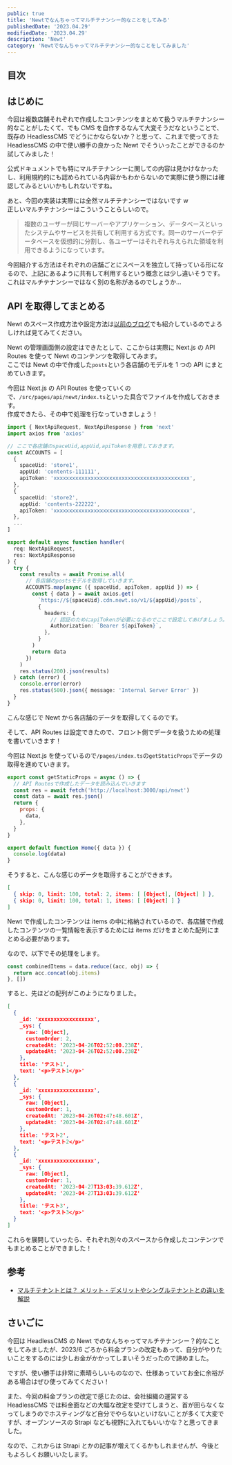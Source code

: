 ```yaml
---
public: true
title: 'Newtでなんちゃってマルチテナンシー的なことをしてみる'
publishedDate: '2023.04.29'
modifiedDate: '2023.04.29'
description: 'Newt'
category: 'Newtでなんちゃってマルチテナンシー的なことをしてみました'
---
```


## 目次

## はじめに

今回は複数店舗それぞれで作成したコンテンツをまとめて扱うマルチテナンシー的なことがしたくて、でも CMS を自作するなんて大変そうだなということで、既存の HeadlessCMS でどうにかならないか？と思って、これまで使ってきた HeadlessCMS の中で使い勝手の良かった Newt でそういったことができるのか試してみました！

公式ドキュメントでも特にマルチテナンシーに関しての内容は見かけなかったし、利用規約的にも認められている内容かもわからないので実際に使う際には確認してみるといいかもしれないですね。

あと、今回の実装は実際には全然マルチテナンシーではないです w  
正しいマルチテナンシーはこういうことらしいので。

> 複数のユーザーが同じサーバーやアプリケーション、データベースといったシステムやサービスを共有して利用する方式です。同一のサーバーやデータベースを仮想的に分割し、各ユーザーはそれぞれ与えられた領域を利用できるようになっています。

今回紹介する方法はそれぞれの店舗ごとにスペースを独立して持っている形になるので、上記にあるように共有して利用するという概念とは少し違いそうです。  
これはマルチテナンシーではなく別の名称があるのでしょうか…

## API を取得してまとめる

Newt のスペース作成方法や設定方法は[以前のブログ](/posts/14.md)でも紹介しているのでよろしければ見てみてください。

Newt の管理画面側の設定はできたとして、ここからは実際に Next.js の API Routes を使って Newt のコンテンツを取得してみます。  
ここでは Newt の中で作成した`posts`という各店舗のモデルを 1 つの API にまとめていきます。

今回は Next.js の API Routes を使っていくので、`/src/pages/api/newt/index.ts`といった具合でファイルを作成しておきます。  
作成できたら、その中で処理を行なっていきましょう！

```ts
import { NextApiRequest, NextApiResponse } from 'next'
import axios from 'axios'

// ここで各店舗のspaceUid,appUid,apiTokenを用意しておきます。
const ACCOUNTS = [
  {
    spaceUid: 'store1',
    appUid: 'contents-111111',
    apiToken: 'xxxxxxxxxxxxxxxxxxxxxxxxxxxxxxxxxxxxxxxxxxxx',
  },
  {
    spaceUid: 'store2',
    appUid: 'contents-222222',
    apiToken: 'xxxxxxxxxxxxxxxxxxxxxxxxxxxxxxxxxxxxxxxxxxxx',
  },
  ...
]

export default async function handler(
  req: NextApiRequest,
  res: NextApiResponse
) {
  try {
    const results = await Promise.all(
      // 各店舗のpostsモデルを取得していきます。
      ACCOUNTS.map(async ({ spaceUid, apiToken, appUid }) => {
        const { data } = await axios.get(
          `https://${spaceUid}.cdn.newt.so/v1/${appUid}/posts`,
          {
            headers: {
              // 認証のためにapiTokenが必要になるのでここで設定してあげましょう。
              Authorization: `Bearer ${apiToken}`,
            },
          }
        )
        return data
      })
    )
    res.status(200).json(results)
  } catch (error) {
    console.error(error)
    res.status(500).json({ message: 'Internal Server Error' })
  }
}
```

こんな感じで Newt から各店舗のデータを取得してくるのです。

そして、API Routes は設定できたので、フロント側でデータを扱うための処理を書いていきます！

今回は Next.js を使っているので`/pages/index.ts`の`getStaticProps`でデータの取得を進めていきます。

```jsx
export const getStaticProps = async () => {
  // API Routesで作成したデータを読み込んでいきます
  const res = await fetch('http://localhost:3000/api/newt')
  const data = await res.json()
  return {
    props: {
      data,
    },
  }
}

export default function Home({ data }) {
  console.log(data)
}
```

そうすると、こんな感じのデータを取得することができます。

```json
[
  { skip: 0, limit: 100, total: 2, items: [ [Object], [Object] ] },
  { skip: 0, limit: 100, total: 1, items: [ [Object] ] }
]
```

Newt で作成したコンテンツは items の中に格納されているので、各店舗で作成したコンテンツの一覧情報を表示するためには items だけをまとめた配列にまとめる必要があります。

なので、以下でその処理をします。

```js
const combinedItems = data.reduce((acc, obj) => {
  return acc.concat(obj.items)
}, [])
```

すると、先ほどの配列がこのようになりました。

```json
[
  {
    _id: 'xxxxxxxxxxxxxxxxxx',
    _sys: {
      raw: [Object],
      customOrder: 2,
      createdAt: '2023-04-26T02:52:00.238Z',
      updatedAt: '2023-04-26T02:52:00.238Z'
    },
    title: 'テスト1',
    text: '<p>テスト1</p>'
  },
  {
    _id: 'xxxxxxxxxxxxxxxxxx',
    _sys: {
      raw: [Object],
      customOrder: 1,
      createdAt: '2023-04-26T02:47:48.601Z',
      updatedAt: '2023-04-26T02:47:48.601Z'
    },
    title: 'テスト2',
    text: '<p>テスト2</p>'
  },
  {
    _id: 'xxxxxxxxxxxxxxxxxx',
    _sys: {
      raw: [Object],
      customOrder: 1,
      createdAt: '2023-04-27T13:03:39.612Z',
      updatedAt: '2023-04-27T13:03:39.612Z'
    },
    title: 'テスト3',
    text: '<p>テスト3</p>'
  }
]
```

これらを展開していったら、それぞれ別々のスペースから作成したコンテンツでもまとめることができました！

## 参考

- [マルチテナントとは？ メリット・デメリットやシングルテナントとの違いを解説](https://mercart.jp/contents/detail/40#:~:text=%E3%83%9E%E3%83%AB%E3%83%81%E3%83%86%E3%83%8A%E3%83%B3%E3%83%88%E3%81%A8%E3%81%AF%E3%80%81%E8%A4%87%E6%95%B0,%E3%82%88%E3%81%86%E3%81%AB%E3%81%AA%E3%81%A3%E3%81%A6%E3%81%84%E3%81%BE%E3%81%99%E3%80%82)

## さいごに

今回は HeadlessCMS の Newt でのなんちゃってマルチテナンシー？的なことをしてみましたが、2023/6 ごろから料金プランの改定もあって、自分がやりたいことをするのには少しお金がかかってしまいそうだったので諦めました。

ですが、使い勝手は非常に素晴らしいものなので、仕様あっていてお金に余裕がある場合はぜひ使ってみてください！

また、今回の料金プランの改定で感じたのは、会社組織の運営する HeadlessCMS では料金面などの大幅な改定を受けてしまうと、首が回らなくなってしまうのでホスティングなど自分でやらないといけないことが多くて大変ですが、オープンソースの Strapi なども視野に入れてもいいかな？と思ってきました。

なので、これからは Strapi とかの記事が増えてくるかもしれませんが、今後ともよろしくお願いいたします。
